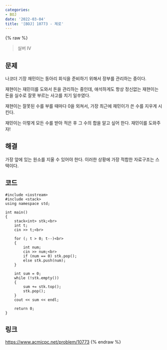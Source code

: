 ```yaml
---
categories:
- BOJ
date: '2022-03-04'
title: '[BOJ] 10773 - 제로'
---
```


{% raw %}
>실버 IV

## 문제
나코더 기장 재민이는 동아리 회식을 준비하기 위해서 장부를 관리하는 중이다.

재현이는 재민이를 도와서 돈을 관리하는 중인데, 애석하게도 항상 정신없는 재현이는 돈을 실수로 잘못 부르는 사고를 치기 일쑤였다.

재현이는 잘못된 수를 부를 때마다 0을 외쳐서, 가장 최근에 재민이가 쓴 수를 지우게 시킨다.

재민이는 이렇게 모든 수를 받아 적은 후 그 수의 합을 알고 싶어 한다. 재민이를 도와주자!

##  해결
가장 앞에 있는 원소를 지울 수 있어야 한다. 이러한 상황에 가장 적합한 자료구조는 스택이다.

## 코드
```
#include <iostream>
#include <stack>
using namespace std;

int main()
{
	stack<int> stk;<br>
	int t;
	cin >> t;<br>

	for (; t > 0; t--)<br>
	{
		int num;
		cin >> num;<br>
		if (num == 0) stk.pop();
		else stk.push(num);
	}

	int sum = 0;
	while (!stk.empty())
	{
		sum += stk.top();
		stk.pop();
	}
	cout << sum << endl;

	return 0;
}
```

## 링크
https://www.acmicpc.net/problem/10773
{% endraw %}